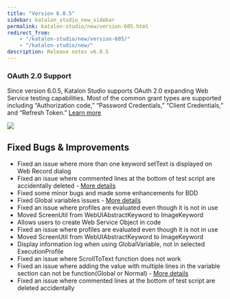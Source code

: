 ```yaml
---
title: "Version 6.0.5"
sidebar: katalon_studio_new_sidebar
permalink: katalon-studio/new/version-605.html
redirect_from:
    - "/katalon-studio/new/version-605/"
    - "/katalon-studio/new/"
description: Release notes v6.0.5
---
```



### OAuth 2.0 Support

Since version 6.0.5, Katalon Studio supports OAuth 2.0 expanding Web Service testing capabilities. Most of the common grant types are supported including “Authorization code,” “Password Credentials,” “Client Credentials,” and “Refresh Token.”
[Learn more](https://docs.katalon.com/katalon-studio/docs/authorization-oauth2.html)

![](../../images/katalon-studio/docs/authorization-oauth2/5.png)

Fixed Bugs & Improvements
-----------------------
* Fixed an issue where more than one keyword setText is displayed on Web Record dialog
* Fixed an issue where commented lines at the bottom of test script are accidentally deleted - [More details](https://forum.katalon.com/t/most-of-my-automation-script-got-deleted/16005/4)
* Fixed some minor bugs and made some enhancements for BDD
* Fixed Global variables issues - [More details](https://forum.katalon.com/t/groovy-error-unable-to-resolve-class-internal-globalvariable/9557/168)
* Fixed an issue where profiles are evaluated even though it is not in use
* Moved ScreenUtil from WebUIAbstractKeyword to ImageKeyword
* Allows users to create Web Service Object in code
* Fixed an issue where profiles are evaluated even though it is not in use
* Moved ScreenUtil from WebUIAbstractKeyword to ImageKeyword
* Display information log when using GlobalVariable, not in selected ExecutionProfile
* Fixed an issue where ScrollToText function does not work
* Fixed an issue where adding the value with multiple lines in the variable section can not be function(Global or Normal) - [More details](https://github.com/katalon-studio/katalon-studio/issues/46)
* Fixed an issue where commented lines at the bottom of test script are deleted accidentally



